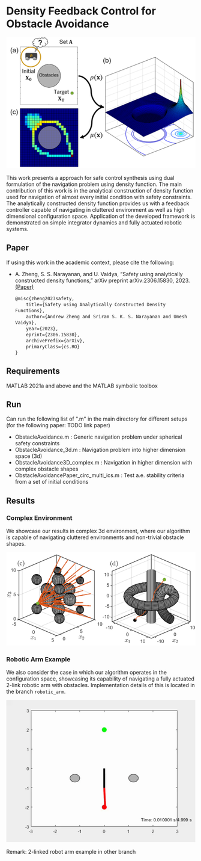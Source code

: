 # Density Feedback Control for Obstacle Avoidance

<p align="center">
  <img src="images/Density_Navigation_Schematic_Diagram.png" />
</p>

This work presents a approach for safe control synthesis using dual formulation of the navigation problem using density function. The main contribution of this work is in the analytical construction of density function used for navigation of almost every initial condition with safety constraints. The analytically constructed density function provides us with a feedback controller capable of navigating in cluttered environment as well as high dimensional configuration space. Application of the developed framework is demonstrated on simple integrator dynamics and fully actuated robotic systems.

## Paper
If using this work in the academic context, please cite the following:
- A. Zheng, S. S. Narayanan, and U. Vaidya, “Safety using analytically
constructed density functions,” arXiv preprint arXiv:2306.15830, 2023. [(Paper)](https://arxiv.org/pdf/2306.15830.pdf)
  ```
  @misc{zheng2023safety,
      title={Safety using Analytically Constructed Density Functions}, 
      author={Andrew Zheng and Sriram S. K. S. Narayanan and Umesh Vaidya},
      year={2023},
      eprint={2306.15830},
      archivePrefix={arXiv},
      primaryClass={cs.RO}
  }
  ```
## Requirements
MATLAB 2021a and above and the MATLAB symbolic toolbox

## Run
Can run the following list of ".m" in the main directory for different setups (for the following paper: TODO link paper)
- ObstacleAvoidance.m : Generic navigation problem under spherical safety constraints
- ObstacleAvoidance_3d.m : Navigation problem into higher dimension space (3d)
- ObstacleAvoidance3D_complex.m : Navigation in higher dimension with complex obstacle shapes
- ObstacleAvoidancePaper_circ_multi_ics.m : Test a.e. stability criteria from a set of initial conditions

## Results
### Complex Environment
We showcase our results in complex 3d environment, where our algorithm is capable of navigating cluttered environments and non-trivial obstacle shapes.
<p align="center">
  <img src="images/3D_combined.png" />
</p>

### Robotic Arm Example
We also consider the case in which our algorithm operates in the configuration space, showcasing its capability of navigating a fully actuated 2-link robotic arm with obstacles. Implementation details of this is located in the branch `robotic_arm`.
<p align="center">
  <img src="docs/swingup_gif.gif" alt="animated" />
</p>


Remark: 2-linked robot arm example in other branch
